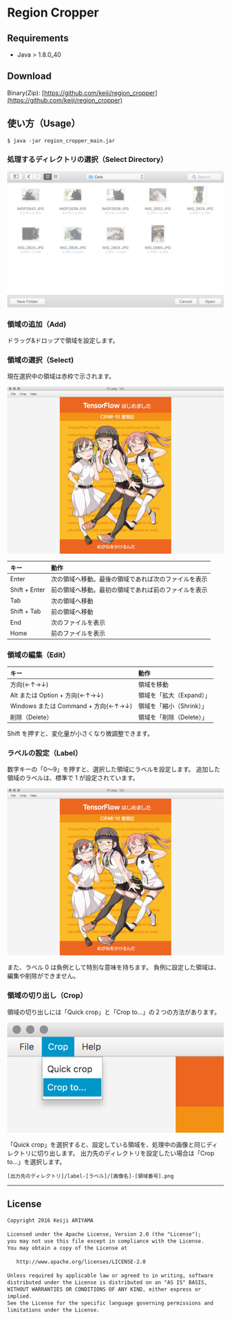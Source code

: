 # Region Cropper

## Requirements

 * Java > 1.8.0_40

## Download

 Binary(Zip): [https://github.com/keiji/region_cropper](https://github.com/keiji/region_cropper)

## 使い方（Usage）

    $ java -jar region_cropper_main.jar

### 処理するディレクトリの選択（Select Directory）

![Select Directory](images/select_directory.png)

### 領域の追加（Add)

ドラッグ&ドロップで領域を設定します。

### 領域の選択（Select)

現在選択中の領域は赤枠で示されます。

![Set Region](images/set_region.png)

| キー | 動作 |
|:-----------|:------------|
| Enter | 次の領域へ移動。最後の領域であれば次のファイルを表示 |
| Shift + Enter | 前の領域へ移動。最初の領域であれば前のファイルを表示 |
| Tab | 次の領域へ移動 |
| Shift + Tab | 前の領域へ移動 |
| End | 次のファイルを表示 |
| Home | 前のファイルを表示 |

### 領域の編集（Edit）

| キー | 動作 |
|:-----------|:------------|
| 方向(←↑→↓) | 領域を移動 |
| Alt または Option + 方向(←↑→↓) | 領域を「拡大（Expand）」 |
| Windows または Command + 方向(←↑→↓) | 領域を「縮小（Shrink）」 |
| 削除（Delete） | 領域を「削除（Delete）」 |

Shift を押すと、変化量が小さくなり微調整できます。

### ラベルの設定（Label）

数字キーの「0〜9」を押すと、選択した領域にラベルを設定します。
追加した領域のラベルは、標準で 1 が設定されています。

![Set Region](images/set_label.png)

また、ラベル 0 は負例として特別な意味を持ちます。
負例に設定した領域は、編集や削除ができません。

### 領域の切り出し（Crop）

領域の切り出しには「Quick crop」と「Crop to...」の２つの方法があります。

![Set Region](images/menu_crop.png)

「Quick crop」を選択すると、設定している領域を、処理中の画像と同じディレクトリに切り出します。
出力先のディレクトリを設定したい場合は「Crop to...」を選択します。

    [出力先のディレクトリ]/label-[ラベル]/[画像名]-[領域番号].png


----

## License

    Copyright 2016 Keiji ARIYAMA

    Licensed under the Apache License, Version 2.0 (the "License");
    you may not use this file except in compliance with the License.
    You may obtain a copy of the License at

       http://www.apache.org/licenses/LICENSE-2.0

    Unless required by applicable law or agreed to in writing, software
    distributed under the License is distributed on an "AS IS" BASIS,
    WITHOUT WARRANTIES OR CONDITIONS OF ANY KIND, either express or implied.
    See the License for the specific language governing permissions and
    limitations under the License.
